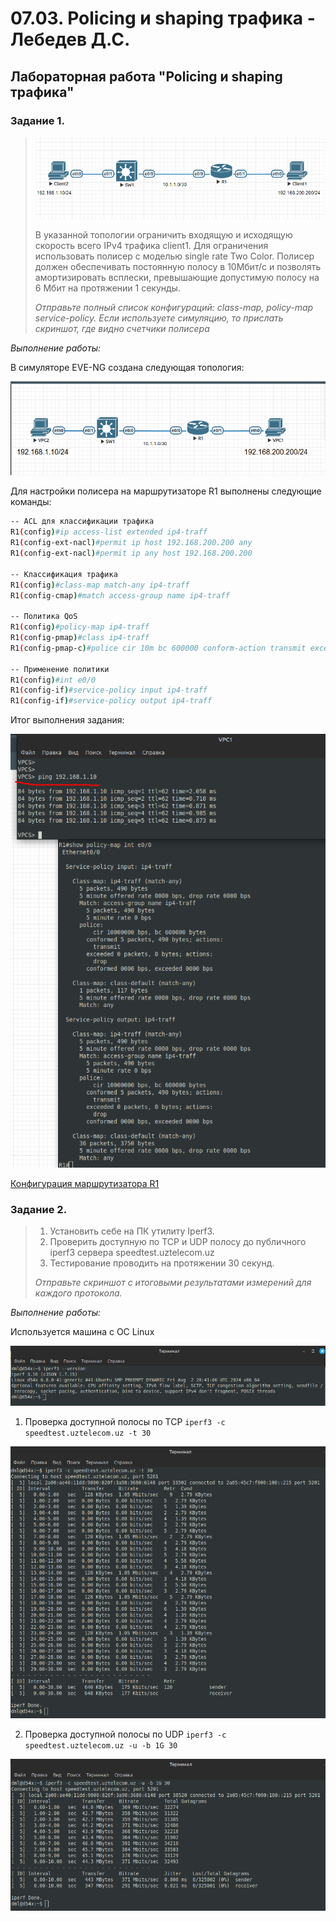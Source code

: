 # 07.03. Policing и shaping трафика - Лебедев Д.С.
## Лабораторная работа "Policing и shaping трафика"
### Задание 1.
> 
> ![](_att/0703-01-00.png)
> 
> В указанной топологии ограничить входящую и исходящую скорость всего IPv4 трафика client1. Для ограничения использовать полисер с моделью single rate Two Color. Полисер должен обеспечивать постоянную полосу в 10Мбит/c и позволять амортизировать всплески, превышающие допустимую полосу на 6 Мбит на протяжении 1 секунды.
> 
> *Отправьте полный список конфигураций: class-map, policy-map service-policy. Если используете симуляцию, то прислать скриншот, где видно счетчики полисера*

 *Выполнение работы:*  

В симуляторе EVE-NG создана следующая топология:

![](_att/0703-01-01.png)

Для настройки полисера на маршрутизаторе R1 выполнены следующие команды:

```sh
-- ACL для классификации трафика
R1(config)#ip access-list extended ip4-traff   
R1(config-ext-nacl)#permit ip host 192.168.200.200 any
R1(config-ext-nacl)#permit ip any host 192.168.200.200

-- Классификация трафика
R1(config)#class-map match-any ip4-traff
R1(config-cmap)#match access-group name ip4-traff

-- Политика QoS
R1(config)#policy-map ip4-traff 
R1(config-pmap)#class ip4-traff
R1(config-pmap-c)#police cir 10m bc 600000 conform-action transmit exceed-action drop

-- Применение политики
R1(config)#int e0/0
R1(config-if)#service-policy input ip4-traff
R1(config-if)#service-policy output ip4-traff

```

Итог выполнения задания:

![](_att/0703-01-02.png)

[Конфигурация маршрутизатора R1](_att/0703-01-01_R1.txt)
### Задание 2.
> 1. Установить себе на ПК утилиту Iperf3.
> 2. Проверить доступную по TCP и UDP полосу до публичного iperf3 сервера speedtest.uztelecom.uz
> 3. Тестирование проводить на протяжении 30 секунд.
> 
> *Отправьте скриншот с итоговыми результатами измерений для каждого протокола.*

 *Выполнение работы:*  

Используется машина с ОС Linux

![](_att/0703-02-01.png)

 1. Проверка доступной полосы по TCP `iperf3 -c speedtest.uztelecom.uz -t 30`

![](_att/0703-02-02.png)

2. Проверка доступной полосы по UDP `iperf3 -c speedtest.uztelecom.uz -u -b 1G 30`

![](_att/0703-02-03.png)
